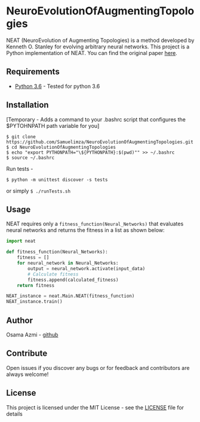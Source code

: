 # NeuroEvolutionOfAugmentingTopologies
NEAT (NeuroEvolution of Augmenting Topologies) is a method developed by Kenneth O. Stanley for evolving arbitrary neural networks.
This project is a Python implementation of NEAT.
You can find the original paper [here](http://nn.cs.utexas.edu/downloads/papers/stanley.ec02.pdf).

## Requirements
* [Python 3.6](https://www.python.org/downloads/release/python-360/) - Tested for python 3.6

## Installation
[Temporary - Adds a command to your .bashrc script that configures the $PYTOHNPATH path variable for you]

```
$ git clone https://github.com/Samuelimza/NeuroEvolutionOfAugmentingTopologies.git
$ cd NeuroEvolutionOfAugmentingTopologies
$ echo "export PYTHONPATH="\${PYTHONPATH}:$(pwd)"" >> ~/.bashrc
$ source ~/.bashrc
```
Run tests -

`$ python -m unittest discover -s tests`

or simply `$ ./runTests.sh`

## Usage
NEAT requires only a `fitness_function(Neural_Networks)` that evaluates neural networks and returns the fitness in a list as shown below:

```python
import neat

def fitness_function(Neural_Networks):
    fitness = []
    for neural_network in Neural_Networks:
        output = neural_network.activate(input_data)
        # Calculate fitness
        fitness.append(calculated_fitness)
    return fitness

NEAT_instance = neat.Main.NEAT(fitness_function)
NEAT_instance.train()
```

## Author
Osama Azmi - [github](https://github.com/Samuelimza)

## Contribute
Open issues if you discover any bugs or for feedback and contributors are always welcome!

## License
This project is licensed under the MIT License - see the [LICENSE](LICENSE) file for details 